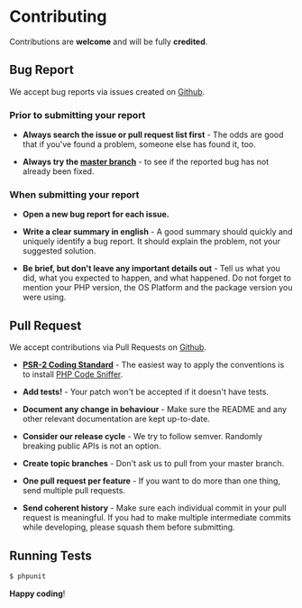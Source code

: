 # Contributing

Contributions are **welcome** and will be fully **credited**.

## Bug Report

We accept bug reports via issues created on [Github](https://github.com/thephpleague/uri/issues).

### Prior to submitting your report

- **Always search the issue or pull request list first** - The odds are good that if you've found a problem, someone else has found it, too.

- **Always try the [master branch](https://github.com/thephpleague/uri)** - to see if the reported bug has not already been fixed.

### When submitting your report

- **Open a new bug report for each issue.**

- **Write a clear summary in english** - A good summary should quickly and uniquely identify a bug report. It should explain the problem, not your suggested solution.

- **Be brief, but don't leave any important details out** - Tell us what you did, what you expected to happen, and what happened. Do not forget to mention your PHP version, the OS Platform and the package version you were using.

## Pull Request

We accept contributions via Pull Requests on [Github](https://github.com/thephpleague/uri/pull).

- **[PSR-2 Coding Standard](http://www.php-fig.org/psr/psr-2/)** - The easiest way to apply the conventions is to install [PHP Code Sniffer](https://packagist.org/packages/squizlabs/php_codesniffer).

- **Add tests!** - Your patch won't be accepted if it doesn't have tests.

- **Document any change in behaviour** - Make sure the README and any other relevant documentation are kept up-to-date.

- **Consider our release cycle** - We try to follow semver. Randomly breaking public APIs is not an option.

- **Create topic branches** - Don't ask us to pull from your master branch.

- **One pull request per feature** - If you want to do more than one thing, send multiple pull requests.

- **Send coherent history** - Make sure each individual commit in your pull request is meaningful. If you had to make multiple intermediate commits while developing, please squash them before submitting.


## Running Tests

``` bash
$ phpunit
```


**Happy coding**!
